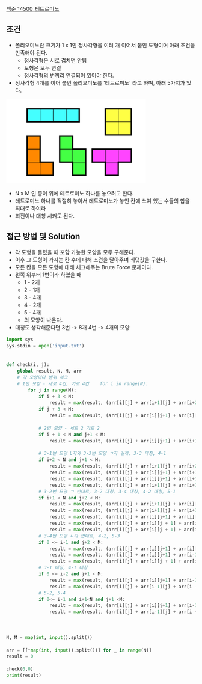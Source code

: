 
[백준 14500_테트로미노](https://www.acmicpc.net/problem/14500)


## 조건

- 폴리오미노란 크기가 1 x 1인 정사각형을 여러 개 이어서 붙인 도형이며 아래 조건을 만족해야 된다.
	- 정사각형은 서로 겹치면 안됨
	- 도형은 모두 연결
	- 정사각형의 변끼리 연결되어 있어야 한다.
- 정사각형 4개를 이어 붙인 폴리오미노를 '테트로미노' 라고 하며, 아래 5가지가 있다.
 
![](assets/Pasted%20image%2020221130194405.png)

- N x M 인 종이 위에 테트로미노 하나를 놓으려고 한다.
- 테트로미노 하나를 적절히 놓아서 테트로미노가 놓인 칸에 쓰여 있는 수들의 합을 최대로 하여라
- 회전이나 대칭 시켜도 된다.



## 접근 방법 및 Solution

- 각 도형을 돌렸을 때 포함 가능한 모양을 모두 구해준다.
- 이후 그 도형이 가지는 칸 수에 대해 조건을 달아주며 최댓값을 구한다.
- 모든 칸을 모든 도형에 대해 체크해주는 Brute Force 문제이다.
- 왼쪽 위부터 1번이라 하였을 때 
	- 1 - 2개
	- 2 - 1개
	- 3 - 4개
	- 4 - 2개
	- 5 - 4개
	- 의 모양이 나온다.
- 대칭도 생각해준다면 3번 -> 8개 4번 -> 4개의 모양



```python
import sys  
sys.stdin = open('input.txt')  
  
  
def check(i, j):  
    global result, N, M, arr  
    # 각 모양마다 범위 체크  
    # 1번 모양 - 세로 4칸, 가로 4칸    for i in range(N):  
        for j in range(M):  
            if i + 3 < N:  
                result = max(result, (arr[i][j] + arr[i+1][j] + arr[i+2][j] + arr[i+3][j]))  
            if j + 3 < M:  
                result = max(result, (arr[i][j] + arr[i][j+1] + arr[i][j+2] + arr[i][j+3]))  
  
            # 2번 모양 - 세로 2 가로 2  
            if i + 1 < N and j+1 < M:  
                result = max(result, (arr[i][j] + arr[i][j+1] + arr[i+1][j] + arr[i+1][j+1]))  
  
            # 3-1번 모양 L자와 3-3번 모양 ㄱ자 길게, 3-3 대칭, 4-1  
            if i+2 < N and j+1 < M:  
                result = max(result, (arr[i][j] + arr[i+1][j] + arr[i+2][j] + arr[i+2][j+1]))  
                result = max(result, (arr[i][j] + arr[i][j+1] + arr[i+1][j+1] + arr[i+2][j+1]))  
                result = max(result, (arr[i][j] + arr[i][j+1] + arr[i+1][j] + arr[i+2][j]))  
                result = max(result, (arr[i][j] + arr[i+1][j] + arr[i+1][j+1] + arr[i+2][j+1]))  
            # 3-2번 모양 ㄱ 반대로, 3-2 대칭, 3-4 대칭, 4-2 대칭, 5-1  
            if i+1 < N and j+2 < M:  
                result = max(result, (arr[i][j] + arr[i+1][j] + arr[i][j+1] + arr[i][j+2]))  
                result = max(result, (arr[i][j] + arr[i+1][j] + arr[i+1][j+1] + arr[i+1][j+2]))  
                result = max(result, (arr[i][j] + arr[i][j+1] + arr[i][j+2] + arr[i+1][j+2]))  
                result = max(result, (arr[i][j] + arr[i][j + 1] + arr[i+1][j +1] + arr[i + 1][j + 2]))  
                result = max(result, (arr[i][j] + arr[i][j + 1] + arr[i][j + 2] + arr[i + 1][j + 1]))  
            # 3-4번 모양 ㄴ자 반대로, 4-2, 5-3  
            if 0 <= i-1 and j+2 < M:  
                result = max(result, (arr[i][j] + arr[i][j+1] + arr[i][j+2] + arr[i-1][j+2]))  
                result = max(result, (arr[i][j] + arr[i][j+1] + arr[i-1][j+1] + arr[i-1][j + 2]))  
                result = max(result, (arr[i][j] + arr[i][j + 1] + arr[i][j + 2] + arr[i - 1][j + 1]))  
            # 3-1 대칭, 4-1 대칭  
            if 0 <= i-2 and j+1 < M:  
                result = max(result, (arr[i][j] + arr[i][j+1] + arr[i-1][j+1] + arr[i-2][j+1]))  
                result = max(result, (arr[i][j] + arr[i-1][j] + arr[i - 1][j + 1] + arr[i - 2][j + 1]))  
            # 5-2, 5-4  
            if 0<= i-1 and i+1<N and j+1 <M:  
                result = max(result, (arr[i][j] + arr[i][j+1] + arr[i-1][j+1] + arr[i+1][j+1]))  
                result = max(result, (arr[i][j] + arr[i-1][j] + arr[i + 1][j] + arr[i][j + 1]))  
  
  
  
N, M = map(int, input().split())  
  
arr = [[*map(int, input().split())] for _ in range(N)]  
result = 0  
  
check(0,0)  
print(result)
```


